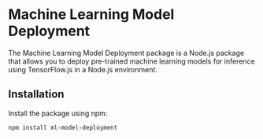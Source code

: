 # Machine Learning Model Deployment

The Machine Learning Model Deployment package is a Node.js package that allows you to deploy pre-trained machine learning models for inference using TensorFlow.js in a Node.js environment.

## Installation

Install the package using npm:

```bash
npm install ml-model-deployment
